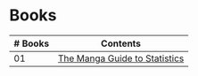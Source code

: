 # Books

|# Books| Contents                                                |
|------|:---------------------------------------------------------:|
| 01  |  [The Manga Guide to Statistics](The-Manga-Guide-to-Statistics.pdf)|
